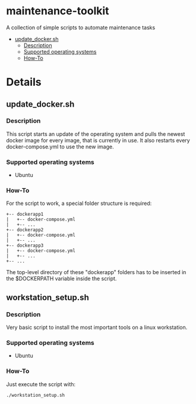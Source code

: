 # maintenance-toolkit
A collection of simple scripts to automate maintenance tasks

- [update_docker.sh](#update-dockersh)
  - [Description](#description)
  - [Supported operating systems](#supported-operating-systems)
  - [How-To](#how-to)

# Details
## update_docker.sh
### Description
This script starts an update of the operating system and pulls the newest docker image for every image, that is currently in use. It also restarts every docker-compose.yml to use the new image.
### Supported operating systems
* Ubuntu
### How-To
For the script to work, a special folder structure is required:
```
+-- dockerapp1
|   +-- docker-compose.yml
|   +-- ...
+-- dockerapp2
|   +-- docker-compose.yml
|   +-- ...
+-- dockerapp3
|   +-- docker-compose.yml
|   +-- ...
+-- ...
```
The top-level directory of these "dockerapp" folders has to be inserted in the $DOCKERPATH variable inside the script.

## workstation_setup.sh
### Description
Very basic script to install the most important tools on a linux workstation.
### Supported operating systems
* Ubuntu
### How-To
Just execute the script with:
```bash
./workstation_setup.sh
```
